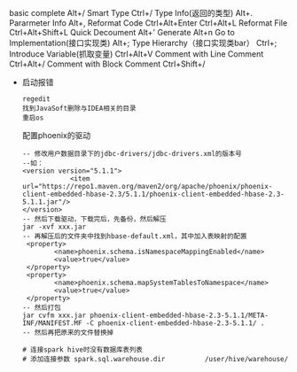 basic complete                     Alt+/
Smart Type                          Ctrl+/
Type Info(返回的类型)            Alt+.
Pararmeter Info                    Alt+,
Reformat Code                    Ctrl+Alt+Enter Ctrl+Alt+L
Reformat File                       Ctrl+Alt+Shift+L
Quick Decoument                Alt+'
Generate                             Alt+n
Go to Implementation(接口实现类)         Alt+;
Type Hierarchy（接口实现类bar）           Ctrl+;
Introduce Variable(抓取变量)                  Ctrl+Alt+V
Comment with Line Comment                                                   Ctrl+Alt+/
Comment with Block Comment                                                     Ctrl+Shift+/



* 启动报错

  ```
  regedit
  找到JavaSoft删除与IDEA相关的目录
  重启os
  ```

  配置phoenix的驱动
  
  ```
  -- 修改用户数据目录下的jdbc-drivers/jdbc-drivers.xml的版本号
  --如：
  <version version="5.1.1">
              <item url="https://repo1.maven.org/maven2/org/apache/phoenix/phoenix-client-embedded-hbase-2.3/5.1.1/phoenix-client-embedded-hbase-2.3-5.1.1.jar"/>
  </version>
  -- 然后下载驱动，下载完后，先备份，然后解压 
  jar -xvf xxx.jar
  -- 再解压后的文件夹中找到hbase-default.xml，其中加入表映射的配置
   <property>
          <name>phoenix.schema.isNamespaceMappingEnabled</name>
          <value>true</value>
   </property>
   <property>
          <name>phoenix.schema.mapSystemTablesToNamespace</name>
          <value>true</value>
   </property>
  -- 然后打包 
  jar cvfm xxx.jar phoenix-client-embedded-hbase-2.3-5.1.1/META-INF/MANIFEST.MF -C phoenix-client-embedded-hbase-2.3-5.1.1/ .
  -- 然后再把原来的文件替换掉
  ```
  
  ```
  # 连接spark hive时没有数据库表列表
  # 添加连接参数 spark.sql.warehouse.dir          /user/hive/warehouse/
  ```
  
  
  
  